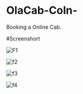 # OlaCab-Coln-
Booking a Online Cab.

#Screenshort

![F1](https://user-images.githubusercontent.com/113222829/213654786-b282484f-6596-4420-821c-debedc2f480b.jpg)



![f2](https://user-images.githubusercontent.com/113222829/213654842-e79901b7-e91f-4037-bda5-a865ebd8cbb6.jpg)



![f3](https://user-images.githubusercontent.com/113222829/213654886-f85ea005-76cd-4e3c-b40a-7f332b6e4384.jpg)



![f4](https://user-images.githubusercontent.com/113222829/213654909-e6a8329b-1295-4350-b88c-92d4407c066f.jpg)
